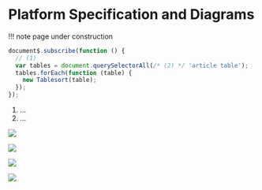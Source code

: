 # Platform Specification and Diagrams

!!! note page under construction

```js
document$.subscribe(function () {
  // (1)
  var tables = document.querySelectorAll(/* (2) */ 'article table');
  tables.forEach(function (table) {
    new Tablesort(table);
  });
});
```

1. ...
2. ...

![](diagram1.png)

![](diagram2.png)

![](diagram3.png)

![](diagram4.png)
